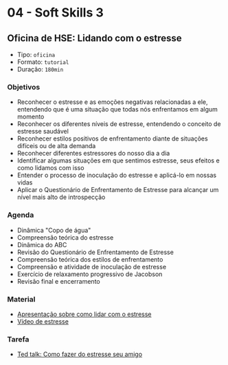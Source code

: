 # 04 - Soft Skills 3

## Oficina de HSE: Lidando com o estresse

* Tipo: `oficina`
* Formato: `tutorial`
* Duração: `180min`

### Objetivos

* Reconhecer o estresse e as emoções negativas relacionadas a ele, entendendo que é uma situação que todas nós enfrentamos em algum momento
* Reconhecer os diferentes níveis de estresse, entendendo o conceito de estresse saudável
* Reconhecer estilos positivos de enfrentamento diante de situações difíceis ou de alta demanda
* Reconhecer diferentes estressores do nosso dia a dia
* Identificar algumas situações em que sentimos estresse, seus efeitos e como lidamos com isso
* Entender o processo de inoculação do estresse e aplicá-lo em nossas vidas
* Aplicar o Questionário de Enfrentamento de Estresse para alcançar um nível mais alto de introspecção

### Agenda

* Dinâmica "Copo de água"
* Compreensão teórica do estresse
* Dinâmica do ABC
* Revisão do Questionário de Enfrentamento de Estresse
* Compreensão teórica dos estilos de enfrentamento
* Compreensão e atividade de inoculação de estresse
* Exercício de relaxamento progressivo de Jacobson
* Revisão final e encerramento

### Material

* [Apresentação sobre como lidar com o estresse](https://docs.google.com/presentation/d/1TZAKQLfgj-izKgimzbu9W1oe02OUVtrkQLf2OveNQgo/edit#slide=id.g276cb44519_0_27)
* [Vídeo de estresse](https://www.youtube.com/watch?v=rc-AMRjCWKo)

### Tarefa

* [Ted talk: Como fazer do estresse seu amigo](https://www.youtube.com/watch?v=RcGyVTAoXEU)

